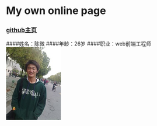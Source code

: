 # My own online page
### [github主页](https://cw-job.github.io/ "cw-job.github.io")
####姓名：陈微
####年龄：26岁
####职业：web前端工程师
![我的照片](images/my.jpg "my pic")

